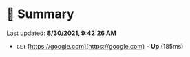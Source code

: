 # 📖 Summary
Last updated: **8/30/2021, 9:42:26 AM**

- `GET` [https://google.com](https://google.com) - **Up** (185ms)
